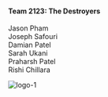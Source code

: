 #### Team 2123: The Destroyers
Jason Pham </br>
Joseph Safouri </br>
Damian Patel </br>
Sarah Ukani </br>
Praharsh Patel </br>
Rishi Chillara</br>

![logo-1](https://user-images.githubusercontent.com/70985186/154367134-4963a12a-ed37-4089-8d87-2db25e7b9c9c.svg)
